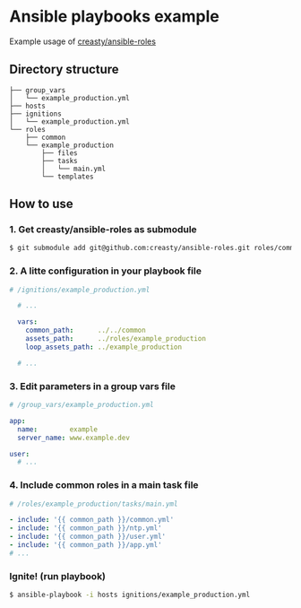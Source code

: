 Ansible playbooks example
=========================

Example usage of [creasty/ansible-roles](https://github.com/creasty/ansible-roles)


Directory structure
-------------------

```
├── group_vars
│   └── example_production.yml
├── hosts
├── ignitions
│   └── example_production.yml
└── roles
    ├── common
    └── example_production
        ├── files
        ├── tasks
        │   └── main.yml
        └── templates
```


How to use
----------

### 1. Get creasty/ansible-roles as submodule

```sh
$ git submodule add git@github.com:creasty/ansible-roles.git roles/common
```

### 2. A litte configuration in your playbook file

```yaml
# /ignitions/example_production.yml

  # ...

  vars:
    common_path:      ../../common
    assets_path:      ../roles/example_production
    loop_assets_path: ../example_production

  # ...
```

### 3. Edit parameters in a group vars file

```yaml
# /group_vars/example_production.yml

app:
  name:        example
  server_name: www.example.dev

user:
  # ...
```

### 4. Include common roles in a main task file

```yaml
# /roles/example_production/tasks/main.yml

- include: '{{ common_path }}/common.yml'
- include: '{{ common_path }}/ntp.yml'
- include: '{{ common_path }}/user.yml'
- include: '{{ common_path }}/app.yml'
# ...
```

### Ignite! (run playbook)

```sh
$ ansible-playbook -i hosts ignitions/example_production.yml
```

